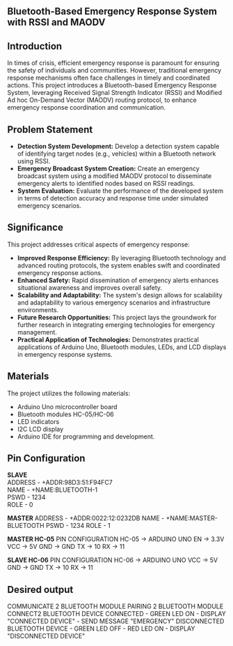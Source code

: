 ## Bluetooth-Based Emergency Response System with RSSI and MAODV

## Introduction
In times of crisis, efficient emergency response is paramount for ensuring the safety of individuals and communities. However, traditional emergency response mechanisms often face challenges in timely and coordinated actions. This project introduces a Bluetooth-based Emergency Response System, leveraging Received Signal Strength Indicator (RSSI) and Modified Ad hoc On-Demand Vector (MAODV) routing protocol, to enhance emergency response coordination and communication.

## Problem Statement
- **Detection System Development:** Develop a detection system capable of identifying target nodes (e.g., vehicles) within a Bluetooth network using RSSI.
- **Emergency Broadcast System Creation:** Create an emergency broadcast system using a modified MAODV protocol to disseminate emergency alerts to identified nodes based on RSSI readings.
- **System Evaluation:** Evaluate the performance of the developed system in terms of detection accuracy and response time under simulated emergency scenarios.

## Significance
This project addresses critical aspects of emergency response:

- **Improved Response Efficiency:** By leveraging Bluetooth technology and advanced routing protocols, the system enables swift and coordinated emergency response actions.
- **Enhanced Safety:** Rapid dissemination of emergency alerts enhances situational awareness and improves overall safety.
- **Scalability and Adaptability:** The system's design allows for scalability and adaptability to various emergency scenarios and infrastructure environments.
- **Future Research Opportunities:** This project lays the groundwork for further research in integrating emerging technologies for emergency management.
- **Practical Application of Technologies:** Demonstrates practical applications of Arduino Uno, Bluetooth modules, LEDs, and LCD displays in emergency response systems.

## Materials
The project utilizes the following materials:

- Arduino Uno microcontroller board
- Bluetooth modules HC-05/HC-06
- LED indicators
- I2C LCD display
- Arduino IDE for programming and development.

## Pin Configuration
**SLAVE**  
ADDRESS - +ADDR:98D3:51:F94FC7  
NAME    - +NAME:BLUETOOTH-1  
PSWD    - 1234  
ROLE    - 0  

**MASTER**
ADDRESS - +ADDR:0022:12:0232DB
NAME    - +NAME:MASTER-BLUETOOTH
PSWD    - 1234
ROLE    - 1

**MASTER HC-05**
PIN CONFIGURATION
HC-05   ->  ARDUINO UNO
EN      ->  3.3V
VCC     ->  5V
GND     ->  GND
TX      ->  10
RX      ->  11

**SLAVE HC-06**
PIN CONFIGURATION
HC-06   ->  ARDUINO UNO
VCC     ->  5V
GND     ->  GND
TX      ->  10
RX      ->  11

## Desired output
COMMUNICATE 2 BLUETOOTH MODULE
PAIRING 2 BLUETOOTH MODULE
CONNECT2 BLUETOOTH DEVICE
CONNECTED - GREEN LED ON
          - DISPLAY "CONNECTED DEVICE"
          - SEND MESSAGE "EMERGENCY"
DISCONNECTED BLUETOOTH DEVICE
          - GREEN LED OFF
          - RED LED ON
          - DISPLAY "DISCONNECTED DEVICE"
